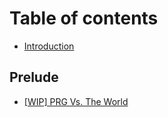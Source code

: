 # Table of contents

* [Introduction](README.md)

## Prelude

* [\[WIP\] PRG Vs. The World](prelude/prg-vs.-the-world.md)

